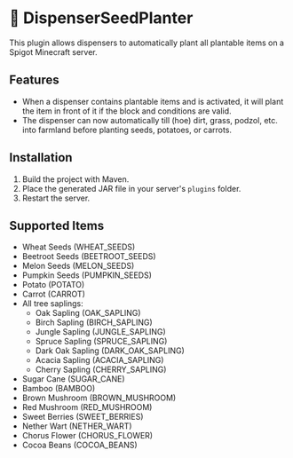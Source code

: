 # 🌱 DispenserSeedPlanter

This plugin allows dispensers to automatically plant all plantable items on a Spigot Minecraft server.

## Features
- When a dispenser contains plantable items and is activated, it will plant the item in front of it if the block and conditions are valid.
- The dispenser can now automatically till (hoe) dirt, grass, podzol, etc. into farmland before planting seeds, potatoes, or carrots.

## Installation
1. Build the project with Maven.
2. Place the generated JAR file in your server's `plugins` folder.
3. Restart the server.

## Supported Items
- Wheat Seeds (WHEAT_SEEDS)
- Beetroot Seeds (BEETROOT_SEEDS)
- Melon Seeds (MELON_SEEDS)
- Pumpkin Seeds (PUMPKIN_SEEDS)
- Potato (POTATO)
- Carrot (CARROT)
- All tree saplings:
  - Oak Sapling (OAK_SAPLING)
  - Birch Sapling (BIRCH_SAPLING)
  - Jungle Sapling (JUNGLE_SAPLING)
  - Spruce Sapling (SPRUCE_SAPLING)
  - Dark Oak Sapling (DARK_OAK_SAPLING)
  - Acacia Sapling (ACACIA_SAPLING)
  - Cherry Sapling (CHERRY_SAPLING)
- Sugar Cane (SUGAR_CANE)
- Bamboo (BAMBOO)
- Brown Mushroom (BROWN_MUSHROOM)
- Red Mushroom (RED_MUSHROOM)
- Sweet Berries (SWEET_BERRIES)
- Nether Wart (NETHER_WART)
- Chorus Flower (CHORUS_FLOWER)
- Cocoa Beans (COCOA_BEANS)
